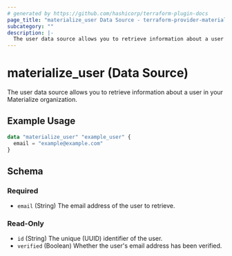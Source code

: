 ```yaml
---
# generated by https://github.com/hashicorp/terraform-plugin-docs
page_title: "materialize_user Data Source - terraform-provider-materialize"
subcategory: ""
description: |-
  The user data source allows you to retrieve information about a user in your Materialize organization.
---
```


# materialize_user (Data Source)

The user data source allows you to retrieve information about a user in your Materialize organization.

## Example Usage

```terraform
data "materialize_user" "example_user" {
  email = "example@example.com"
}
```

<!-- schema generated by tfplugindocs -->
## Schema

### Required

- `email` (String) The email address of the user to retrieve.

### Read-Only

- `id` (String) The unique (UUID) identifier of the user.
- `verified` (Boolean) Whether the user's email address has been verified.
